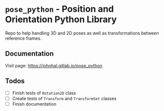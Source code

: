 # `pose_python` - Position and Orientation Python Library

Repo to help handling 3D and 2D poses as well as transformations between reference frames.

## Documentation
Visit page: <https://johnhal.gitlab.io/pose_python>

## Todos

- [ ] Finish tests of `Rotation2D` class
- [ ] Create tests of `Transform` and `TransformSet` classes
- [ ] Finish documentation

